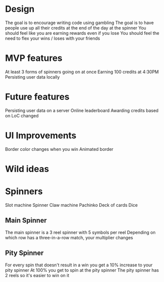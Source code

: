 # Design

The goal is to encourage writing code using gambling
The goal is to have people use up all their credits at the end of the day at the spinner
You should feel like you are earning rewards even if you lose
You should feel the need to flex your wins / loses with your friends

# MVP features

At least 3 forms of spinners going on at once
Earning 100 credits at 4:30PM
Persisting user data locally

# Future features

Persisting user data on a server
Online leaderboard
Awarding credits based on LoC changed

# UI Improvements

Border color changes when you win
Animated border

# Wild ideas

# Spinners

Slot machine
Spinner
Claw machine
Pachinko
Deck of cards
Dice

## Main Spinner

The main spinner is a 3 reel spinner with 5 symbols per reel
Depending on which row has a three-in-a-row match, your multiplier changes

## Pity Spinner

For every spin that doesn't result in a win you get a 10% increase to your pity spinner
At 100% you get to spin at the pity spinner
The pity spinner has 2 reels so it's easier to win on it
